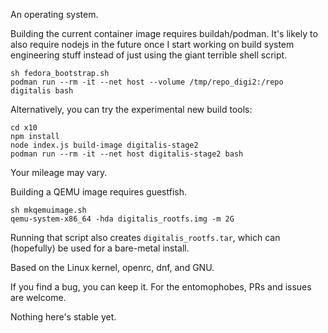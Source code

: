 An operating system.

Building the current container image requires buildah/podman. It's likely to also
require nodejs in the future once I start working on build system engineering stuff
instead of just using the giant terrible shell script.

```
sh fedora_bootstrap.sh
podman run --rm -it --net host --volume /tmp/repo_digi2:/repo digitalis bash
```

Alternatively, you can try the experimental new build tools:

```
cd x10
npm install
node index.js build-image digitalis-stage2
podman run --rm -it --net host digitalis-stage2 bash
```

Your mileage may vary.

Building a QEMU image requires guestfish.

```
sh mkqemuimage.sh
qemu-system-x86_64 -hda digitalis_rootfs.img -m 2G
```

Running that script also creates `digitalis_rootfs.tar`, which can (hopefully) be used for a bare-metal install.

Based on the Linux kernel, openrc, dnf, and GNU.

If you find a bug, you can keep it. For the entomophobes, PRs and issues are welcome.

Nothing here's stable yet.
